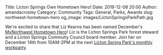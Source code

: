 Title: Licton Springs Own Hometown Hero!
Date: 2019-12-08 20:00
Author: amandacrosley
Category: Community
Tags: General, Parks, Awards
slug: northwest-hometown-hero
og_image: images/LictonSpringsParkPath.jpg

We're excited to share that Liz Kearns has been named December's [MyNorthwest Hometown Hero](https://mynorthwest.com/hometown-hero/liz-kearns/)! Liz is the Licton Springs Park forest steward and a Licton Springs Commuity Council board member. Join her on December 14th from 10AM-2PM at the next [Licton Spring Park's monthly workparty](https://lictonsprings.org/work_party.pdf). 
